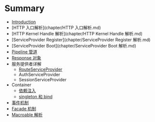 # Summary

* [Introduction](README.md)
* [HTTP 入口解析](chapter/HTTP 入口解析.md)
* [HTTP Kernel Handle 解析](chapter/HTTP Kernel Handle 解析.md)
* [ServiceProvider Register](chapter/ServiceProvider Register 解析.md)
* [ServiceProvider Boot](chapter/ServiceProvider Boot 解析.md)
* [Pipeline 管道](https://github.com/xiaohuilam/laravel/issues/5)
* [Response 对象](https://github.com/xiaohuilam/laravel/issues/14)
* 服务提供者详解
  * [RouteServiceProvider](https://github.com/xiaohuilam/laravel/issues/6)
  * AuthServiceProvider
  * SessionServiceProvider
* Container
  * [依赖注入](https://github.com/xiaohuilam/laravel/issues/9)
  * [singleton 和 bind](https://github.com/xiaohuilam/laravel/issues/10)
* [事件机制](shi-jian-ji-zhi.md)
* [Facade 机制](https://github.com/xiaohuilam/laravel/issues/12)
* [Macroable 解析](https://github.com/xiaohuilam/laravel/issues/13)

